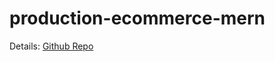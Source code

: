 # production-ecommerce-mern
Details: [Github Repo](https://github.com/alphadev97/ecommerce-mern-project)
